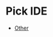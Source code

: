 <!--
GENERATED FILE - DO NOT EDIT
This file was generated by [MarkdownSnippets](https://github.com/SimonCropp/MarkdownSnippets).
Source File: /docs/mdsource/wiz/pickide_Linux.source.md
To change this file edit the source file and then run MarkdownSnippets.
-->

# Pick IDE

 * [Other](picktest_Linux_Other.md)
